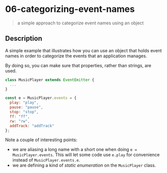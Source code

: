 # 06-categorizing-event-names
> a simple approach to categorize event names using an object

## Description
A simple example that illustrates how you can use an object that holds event names in order to categorize the events that an application manages.

By doing so, you can make sure that properties, rather than strings, are used.

```javascript
class MusicPlayer extends EventEmitter {
  ...
}

const e = MusicPlayer.events = {
  play: "play",
  pause: "pause",
  stop: "stop",
  ff: "ff",
  rw: "rw",
  addTrack: "addTrack"
};
```

Note a couple of interesting points:
+ we are aliasing a long name with a short one when doing `e = MusicPlayer.events`. This will let some code use `e.play` for convenience instead of `MusicPlayer.events.e`.
+ we are defining a kind of *static enumeration* on the `MusicPlayer` class.